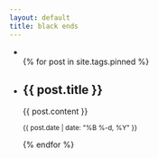 ```yaml
---
layout: default
title: black ends
---
```


<ul>
<li class="next-show"></li>
{% for post in site.tags.pinned %}
<li>
<h2>{{ post.title }}</h2>
{{ post.content }}
<p><small>{{ post.date | date: "%B %-d, %Y" }}</small></p>
</li>
{% endfor %}
</ul>

<!-- get next show -->
<script src="/shows.js"></script>
